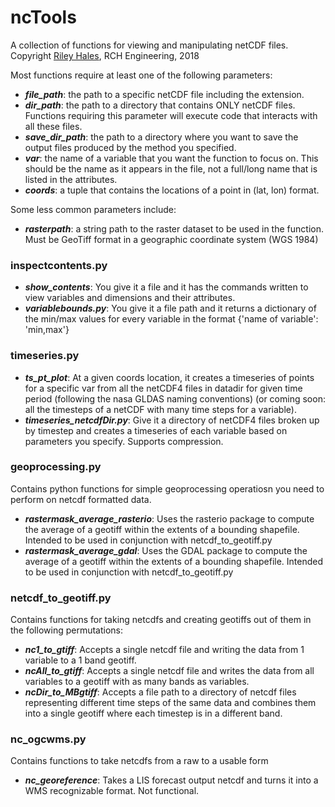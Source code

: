# ncTools
A collection of functions for viewing and manipulating netCDF files.  
Copyright [Riley Hales](https://www.rileyhales.com), RCH Engineering, 2018

Most functions require at least one of the following parameters:
* ***file_path***: the path to a specific netCDF file including the extension.
* ***dir_path***: the path to a directory that contains ONLY netCDF files. Functions requiring this parameter will execute code that interacts with all these files.
* ***save_dir_path***: the path to a directory where you want to save the output files produced by the method you specified.
* ***var***: the name of a variable that you want the function to focus on. This should be the name as it appears in the file, not a full/long name that is listed in the attributes.
* ***coords***: a tuple that contains the locations of a point in (lat, lon) format.

Some less common parameters include:
* ***rasterpath***: a string path to the raster dataset to be used in the function. Must be GeoTiff format in a geographic coordinate system (WGS 1984)

### inspectcontents.py
* ***show_contents***: You give it a file and it has the commands written to view variables and dimensions and their attributes.
* ***variablebounds.py***: You give it a file path and it returns a dictionary of the min/max values for every variable in the format {'name of variable': 'min,max'}

### timeseries.py
* ***ts_pt_plot***: At a given coords location, it creates a timeseries of points for a specific var from all the netCDF4 files in datadir for given time period (following the nasa GLDAS naming conventions) (or coming soon: all the timesteps of a netCDF with many time steps for a variable).
* ***timeseries_netcdfDir.py***: Give it a directory of netCDF4 files broken up by timestep and creates a timeseries of each variable based on parameters you specify. Supports compression.

### geoprocessing.py
Contains python functions for simple geoprocessing operatiosn you need to perform on netcdf formatted data.
* ***rastermask_average_rasterio***: Uses the rasterio package to compute the average of a geotiff within the extents of a bounding shapefile. Intended to be used in conjunction with netcdf_to_geotiff.py
* ***rastermask_average_gdal***: Uses the GDAL package to compute the average of a geotiff within the extents of a bounding shapefile. Intended to be used in conjunction with netcdf_to_geotiff.py

### netcdf_to_geotiff.py
Contains functions for taking netcdfs and creating geotiffs out of them in the following permutations:
* ***nc1_to_gtiff***: Accepts a single netcdf file and writing the data from 1 variable to a 1 band geotiff.
* ***ncAll_to_gtiff***: Accepts a single netcdf file and writes the data from all variables to a geotiff with as many bands as variables.
* ***ncDir_to_MBgtiff***: Accepts a file path to a directory of netcdf files representing different time steps of the same data and combines them into a single geotiff where each timestep is in a different band.

### nc_ogcwms.py
Contains functions to take netcdfs from a raw to a usable form 
* ***nc_georeference***: Takes a LIS forecast output netcdf and turns it into a WMS recognizable format. Not functional.
